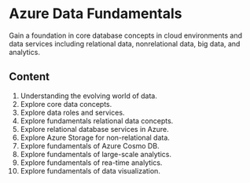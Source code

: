 # Azure Data Fundamentals

Gain a foundation in core database concepts in cloud environments and data services including relational data, nonrelational data, big data, and analytics. 

## Content
1. Understanding the evolving world of data.
2. Explore core data concepts.
3. Explore data roles and services.
4. Explore fundamentals relational data concepts.
5. Explore relational database services in Azure.
6. Explore Azure Storage for non-relational data.
7. Explore fundamentals of Azure Cosmo DB.
8. Explore fundamentals of large-scale analytics.
9. Explore fundamentals of rea-time analytics.
10. Explore fundamentals of data visualization.

